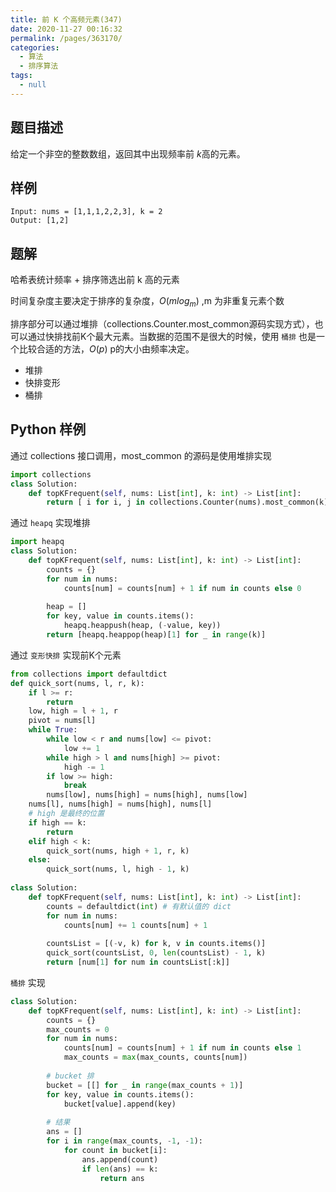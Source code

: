 ```yaml
---
title: 前 K 个高频元素(347)
date: 2020-11-27 00:16:32
permalink: /pages/363170/
categories: 
  - 算法
  - 排序算法
tags: 
  - null
---
```


## 题目描述

给定一个非空的整数数组，返回其中出现频率前 *k*高的元素。

## 样例

```
Input: nums = [1,1,1,2,2,3], k = 2
Output: [1,2]
```

## 题解

哈希表统计频率 + 排序筛选出前 k 高的元素 

时间复杂度主要决定于排序的复杂度，$O(mlog_m)$ ,m 为非重复元素个数

排序部分可以通过堆排（collections.Counter.most_common源码实现方式），也可以通过快排找前K个最大元素。当数据的范围不是很大的时候，使用 `桶排` 也是一个比较合适的方法，$O(p)$ p的大小由频率决定。

- 堆排
- 快排变形
- 桶排

## Python 样例

通过 collections 接口调用，most_common 的源码是使用堆排实现

```python
import collections
class Solution:
    def topKFrequent(self, nums: List[int], k: int) -> List[int]:
        return [ i for i, j in collections.Counter(nums).most_common(k)]
```

通过 `heapq` 实现堆排

```python
import heapq
class Solution:
    def topKFrequent(self, nums: List[int], k: int) -> List[int]:
        counts = {}
        for num in nums:
            counts[num] = counts[num] + 1 if num in counts else 0
        
        heap = []
        for key, value in counts.items():
            heapq.heappush(heap, (-value, key))
        return [heapq.heappop(heap)[1] for _ in range(k)]
```

通过 `变形快排` 实现前K个元素

```python
from collections import defaultdict
def quick_sort(nums, l, r, k):
    if l >= r:
        return 
    low, high = l + 1, r 
    pivot = nums[l]
    while True:
        while low < r and nums[low] <= pivot:
            low += 1
        while high > l and nums[high] >= pivot:
            high -= 1
        if low >= high:
            break 
        nums[low], nums[high] = nums[high], nums[low]
    nums[l], nums[high] = nums[high], nums[l]
    # high 是最终的位置 
    if high == k:
        return 
    elif high < k: 
        quick_sort(nums, high + 1, r, k)
    else:
        quick_sort(nums, l, high - 1, k)
		
class Solution:
    def topKFrequent(self, nums: List[int], k: int) -> List[int]:
        counts = defaultdict(int) # 有默认值的 dict
        for num in nums:
            counts[num] += 1 counts[num] + 1 
        
        countsList = [(-v, k) for k, v in counts.items()]
        quick_sort(countsList, 0, len(countsList) - 1, k)
        return [num[1] for num in countsList[:k]]
```

 `桶排` 实现

```python
class Solution:
    def topKFrequent(self, nums: List[int], k: int) -> List[int]:
        counts = {}
        max_counts = 0
        for num in nums:
            counts[num] = counts[num] + 1 if num in counts else 1
            max_counts = max(max_counts, counts[num])
        
        # bucket 排
        bucket = [[] for _ in range(max_counts + 1)]
        for key, value in counts.items():
            bucket[value].append(key)
        
        # 结果
        ans = []
        for i in range(max_counts, -1, -1):
            for count in bucket[i]:
                ans.append(count) 
                if len(ans) == k:
                    return ans 
```

